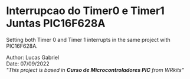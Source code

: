 # **Interrupcao do Timer0 e Timer1 Juntas PIC16F628A**
Setting both Timer 0 and Timer 1 interrupts in the same project with PIC16F628A.

Author: Lucas Gabriel <br/>
Date: 07/09/2022 <br/>
_"This project is based in **Curso de Microcontroladores PIC** from WRkits"_
